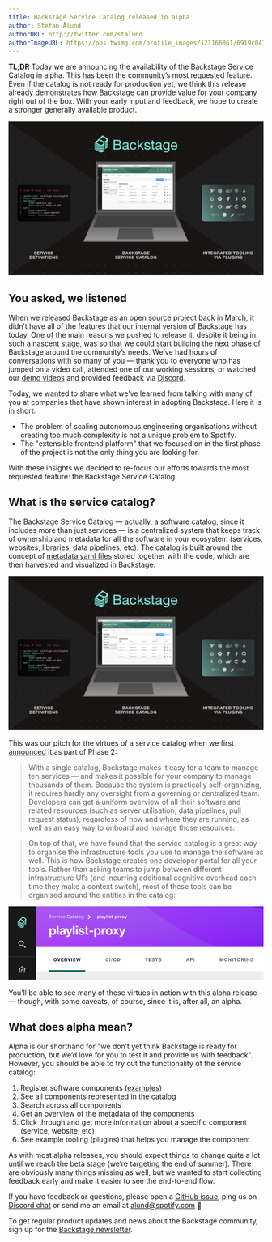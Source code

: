 ```yaml
---
title: Backstage Service Catalog released in alpha
author: Stefan Ålund
authorURL: http://twitter.com/stalund
authorImageURL: https://pbs.twimg.com/profile_images/121166861/6919c047c0d0edaace78c3009b28e917-user-full-200-130.generated_400x400.jpg
---
```


**TL;DR** Today we are announcing the availability of the Backstage Service Catalog in alpha. This has been the community’s most requested feature. Even if the catalog is not ready for production yet, we think this release already demonstrates how Backstage can provide value for your company right out of the box. With your early input and feedback, we hope to create a stronger generally available product.

![img](assets/6/header.png)

<!--truncate-->

## You asked, we listened

When we [released](https://backstage.io/blog/2020/03/16/announcing-backstage) Backstage as an open source project back in March, it didn’t have all of the features that our internal version of Backstage has today. One of the main reasons we pushed to release it, despite it being in such a nascent stage, was so that we could start building the next phase of Backstage around the community’s needs. We’ve had hours of conversations with so many of you — thank you to everyone who has jumped on a video call, attended one of our working sessions, or watched our [demo videos](https://backstage.io/demos) and provided feedback via [Discord](https://discord.com/invite/MUpMjP2).

Today, we wanted to share what we’ve learned from talking with many of you at companies that have shown interest in adopting Backstage. Here it is in short:
* The problem of scaling autonomous engineering organisations without creating too much complexity is not a unique problem to Spotify.
* The "extensible frontend platform" that we focused on in the first phase of the project is not the only thing you are looking for.

With these insights we decided to re-focus our efforts towards the most requested feature: the Backstage Service Catalog.

## What is the service catalog?

The Backstage Service Catalog — actually, a software catalog, since it includes more than just services — is a centralized system that keeps track of ownership and metadata for all the software in your ecosystem (services, websites, libraries, data pipelines, etc). The catalog is built around the concept of [metadata yaml files](https://github.com/spotify/backstage/issues/767) stored together with the code, which are then harvested and visualized in Backstage.

![img](assets/6/header.png)

This was our pitch for the virtues of a service catalog when we first [announced](https://backstage.io/blog/2020/05/22/phase-2-service-catalog) it as part of Phase 2:

> With a single catalog, Backstage makes it easy for a team to manage ten services — and makes it possible for your company to manage thousands of them. Because the system is practically self-organizing, it requires hardly any oversight from a governing or centralized team. Developers can get a uniform overview of all their software and related resources (such as server utilisation, data pipelines, pull request status), regardless of how and where they are running, as well as an easy way to onboard and manage those resources.

> On top of that, we have found that the service catalog is a great way to organise the infrastructure tools you use to manage the software as well. This is how Backstage creates one developer portal for all your tools. Rather than asking teams to jump between different infrastructure UI’s (and incurring additional cognitive overhead each time they make a context switch), most of these tools can be organised around the entities in the catalog:

![img](assets/20-05-20/tabs.png)

You’ll be able to see many of these virtues in action with this alpha release — though, with some caveats, of course, since it is, after all, an alpha.

## What does alpha mean?

Alpha is our shorthand for "we don’t yet think Backstage is ready for production, but we’d love for you to test it and provide us with feedback". However, you should be able to try out the functionality of the service catalog:

1. Register software components ([examples](https://github.com/spotify/backstage/tree/master/plugins/catalog-backend/examples))
2. See all components represented in the catalog
3. Search across all components
4. Get an overview of the metadata of the components
5. Click through and get more information about a specific component (service, website, etc)
6. See example tooling (plugins) that helps you manage the component

As with most alpha releases, you should expect things to change quite a lot until we reach the beta stage (we’re targeting the end of summer). There are obviously many things missing as well, but we wanted to start collecting feedback early and make it easier to see the end-to-end flow.

If you have feedback or questions, please open a [GitHub issue](https://github.com/spotify/backstage/issues), ping us on [Discord chat](https://discord.gg/EBHEGzX) or send me an email at [alund@spotify.com](mailto:alund@spotify.com) 🙏

To get regular product updates and news about the Backstage community, sign up for the [Backstage newsletter](https://mailchi.mp/spotify/backstage-community).
